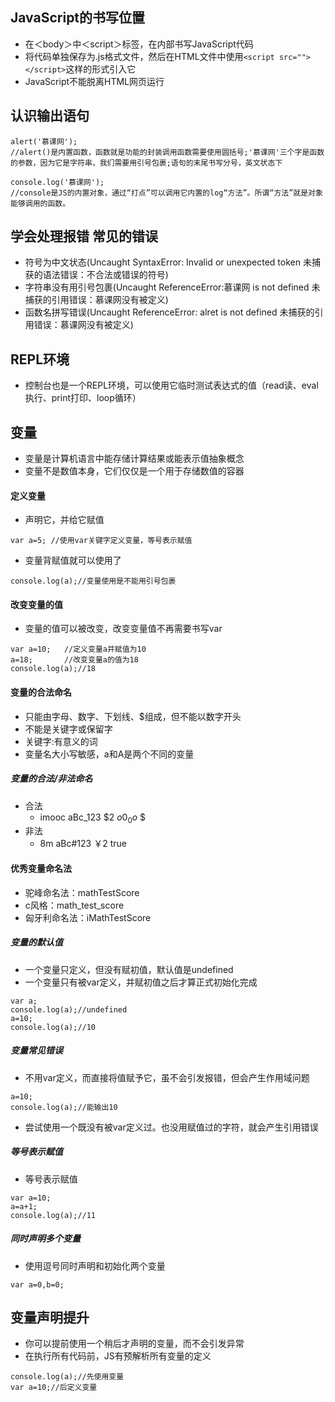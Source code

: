 ## JavaScript的书写位置
+ 在＜body＞中＜script＞标签，在内部书写JavaScript代码
+ 将代码单独保存为.js格式文件，然后在HTML文件中使用```<script src=""> </script>```这样的形式引入它
+ JavaScript不能脱离HTML网页运行

## 认识输出语句
```
alert('慕课网');   
//alert()是内置函数，函数就是功能的封装调用函数需要使用圆括号;'慕课网'三个字是函数的参数，因为它是字符串，我们需要用引号包裹;语句的末尾书写分号，英文状态下

```
```
console.log('慕课网');
//console是JS的内置对象，通过“打点”可以调用它内置的log“方法”。所谓“方法”就是对象能够调用的函数。
```

## 学会处理报错 常见的错误
+ 符号为中文状态(Uncaught SyntaxError: Invalid or unexpected token 未捕获的语法错误：不合法或错误的符号)
+ 字符串没有用引号包裹(Uncaught ReferenceError:慕课网 is not defined 未捕获的引用错误：慕课网没有被定义)
+ 函数名拼写错误(Uncaught ReferenceError: alret is not defined 未捕获的引用错误：慕课网没有被定义)


## REPL环境
+ 控制台也是一个REPL环境，可以使用它临时测试表达式的值（read读、eval执行、print打印、loop循环）

## 变量
+ 变量是计算机语言中能存储计算结果或能表示值抽象概念
+ 变量不是数值本身，它们仅仅是一个用于存储数值的容器

#### 定义变量
+ 声明它，并给它赋值
```
var a=5; //使用var关键字定义变量，等号表示赋值
```
+ 变量背赋值就可以使用了
```
console.log(a);//变量使用是不能用引号包裹
```

#### 改变变量的值
+ 变量的值可以被改变，改变变量值不再需要书写var
```
var a=10;   //定义变量a并赋值为10
a=18;       //改变变量a的值为18
console.log(a);//18
```

#### 变量的合法命名
+ 只能由字母、数字、下划线、$组成，但不能以数字开头
+ 不能是关键字或保留字
+ 关键字:有意义的词
+ 变量名大小写敏感，a和A是两个不同的变量

##### 变量的合法/非法命名
+ 合法
    + imooc  aBc_123  $2 $o0_0o$  $
+ 非法
    + 8m aBc#123 ￥2 true

#### 优秀变量命名法
+ 驼峰命名法：mathTestScore
+ c风格：math_test_score
+ 匈牙利命名法：iMathTestScore

##### 变量的默认值
+ 一个变量只定义，但没有赋初值，默认值是undefined
+ 一个变量只有被var定义，并赋初值之后才算正式初始化完成
```
var a;
console.log(a);//undefined
a=10;
console.log(a);//10
```
##### 变量常见错误
+ 不用var定义，而直接将值赋予它，虽不会引发报错，但会产生作用域问题
```
a=10;
console.log(a);//能输出10
```
+ 尝试使用一个既没有被var定义过。也没用赋值过的字符，就会产生引用错误

##### 等号表示赋值
+ 等号表示赋值
```
var a=10;
a=a+1;
console.log(a);//11
```
##### 同时声明多个变量
+ 使用逗号同时声明和初始化两个变量
```
var a=0,b=0;
```

## 变量声明提升
+ 你可以提前使用一个稍后才声明的变量，而不会引发异常
+ 在执行所有代码前，JS有预解析所有变量的定义
```
console.log(a);//先使用变量
var a=10;//后定义变量
```



